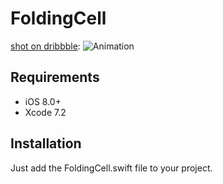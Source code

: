 # FoldingCell

[shot on dribbble](https://dribbble.com/shots/2121350-Delivery-Card):
![Animation](Screenshots/folding-cell.gif)

## Requirements

- iOS 8.0+
- Xcode 7.2

## Installation

Just add the FoldingCell.swift file to your project.

